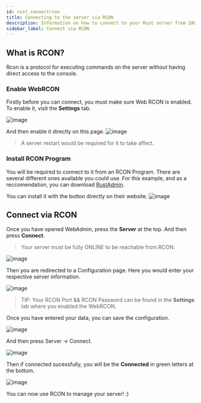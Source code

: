 ```yaml
---
id: rust_connectrcon
title: Connecting to the server via RCON
description: Information on how to connect to your Rust server from ZAP-Hosting via RCON to administer your server - ZAP-Hosting.com documentation
sidebar_label: Connect via RCON
---
```


## What is RCON?

Rcon is a protocol for executing commands on the server without having direct access to the console.

### Enable WebRCON

Firstly before you can connect, you must make sure Web RCON is enabled.
To enable it, visit the **Settings** tab.

![image](https://user-images.githubusercontent.com/26007280/189935759-39b98b61-696e-4323-b5e6-09bc4a6b1f94.png)

And then enable it directly on this page.
![image](https://user-images.githubusercontent.com/26007280/189935810-6d274470-b9bc-42e0-ae43-e68ea387c736.png)

> A server restart would be required for it to take affect. 

### Install RCON Program

You will be required to connect to it from an RCON Program. There are several different ones available you could use.
For this example, and as a reccomendation, you can download [RustAdmin](https://www.rustadmin.com/).

You can install it with the button directly on their website.
![image](https://user-images.githubusercontent.com/26007280/189935892-0bdd5beb-d049-419d-b547-49323f50c97c.png)

## Connect via RCON 

Once you have opened WebAdmin, press the **Server** at the top. And then press **Connect**.

> Your server must be fully ONLINE to be reachable from RCON. 

![image](https://user-images.githubusercontent.com/26007280/189935938-74112814-b941-4565-92a5-29f1646dd048.png)

Then you are redirected to a Configuration page.
Here you would enter your respective server information.

![image](https://user-images.githubusercontent.com/26007280/189935958-10c971be-1d55-400b-8820-5dee6443e4a1.png)

> TIP: Your RCON Port && RCON Password can be found in the **Settings** tab where you enabled the WebRCON. 

Once you have entered your data, you can save the configuration.

![image](https://user-images.githubusercontent.com/26007280/189935985-f254f19d-81ed-484d-affd-ff22f1111b58.png)

And then press Server -> Connect.

![image](https://user-images.githubusercontent.com/26007280/189936018-751035e8-e4b2-4e5e-961e-99e091971c47.png)

Then if connected sucessfully, you will be the **Connected** in green letters at the bottom.

![image](https://user-images.githubusercontent.com/26007280/189936052-7127c373-de6d-45f4-99ea-fd8834ed2bc4.png)

You can now use RCON to manage your server! :) 

